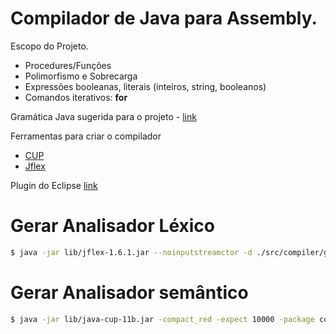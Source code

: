 # Compilador de Java para Assembly.
Escopo do Projeto.

  - Procedures/Funções
  - Polimorfismo e Sobrecarga
  - Expressões booleanas, literais (inteiros, string, booleanos)
  - Comandos iterativos: **for**

Gramática Java sugerida para o projeto - [link](http://cui.unige.ch/isi/bnf/JAVA/BNFindex.html)

Ferramentas para criar o compilador
 - [CUP](http://www2.cs.tum.edu/projects/cup/)
 - [Jflex](http://jflex.de/)

Plugin do Eclipse [link](http://www2.in.tum.de/projects/cup/eclipse)

# Gerar Analisador Léxico

```sh
$ java -jar lib/jflex-1.6.1.jar --noinputstreamctor -d ./src/compiler/generated ./spec/lexical.flex
```

# Gerar Analisador semântico

```sh
$ java -jar lib/java-cup-11b.jar -compact_red -expect 10000 -package compiler.generated -destdir ./src/compiler/generated -parser Parser ./spec/parser.cup
```

